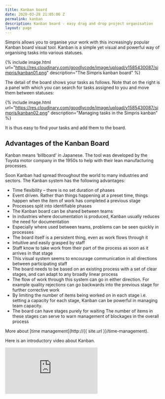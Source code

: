 ```yaml
---
title: Kanban board
date: 2020-03-28 21:05:00 Z
permalink: kanban
description: Kanban board - easy drag and drop project organisation
layout: page
---
```


Simpris allows you to organise your work with this increasingly popular Kanban board visual tool. Kanban is a simple yet visual and powerful way of organising tasks into various statuses.

{% include image.html url="https://res.cloudinary.com/goodlycode/image/upload/v1585430087/simpris/kanban01.png" description="The Simpris kanban board" %}

The detail of the board shows your tasks as follows. Note that on the right is a panel with which you can search for tasks assigned to you and move them between statuses:

{% include image.html url="https://res.cloudinary.com/goodlycode/image/upload/v1585430087/simpris/kanban02.png" description="Managing tasks in the Simpris kanban" %}

It is thus easy to find your tasks and add them to the board.

## Advantages of the Kanban Board
Kanban means ‘billboard’ in Japanese. The tool was developed by the Toyota motor company in the 1950s to help with their lean manufacturing processes.

Soon Kanban had spread throughout the world to many industries and sectors. The Kanban system has the following advantages:

* Time flexibility – there is no set duration of phases
* Event driven. Rather than things happening at a preset time, things happen when the item of work has completed a previous stage
* Processes split into identifiable phases
* The Kanban board can be shared between teams
* In industries where documentation is produced, Kanban usually reduces the need for documentation
* Especially where used between teams, problems can be seen quickly in processes
* The board itself is a persistent thing, even as work flows through it
* Intuitive and easily grasped by staff
* Staff know to take work from their part of the process as soon as it arrives in that stage
* This visual system seems to encourage communication in all directions between participating staff
* The board needs to be based on an existing process with a set of clear stages, and can adapt to any broadly linear process
* The flow of work through this system can go in either direction. For example quality rejections can go backwards into the previous stage for further corrective work
* By limiting the number of items being worked on in each stage i.e. setting a capacity for each stage, Kanban can be powerful in managing team capacity.
* The board can have stages purely for waiting The number of items in these stages can serve to warn management of blockages in the overall process

More about [time management](http://{{ site.url }}/time-management).

Here is an introductory video about Kanban.

<div class="embed-responsive embed-responsive-16by9">
    <iframe class="embed-responsive-item" src="https://www.youtube.com/embed/jf0tlbt9lx0" frameborder="0" allow="accelerometer; autoplay; encrypted-media; gyroscope; picture-in-picture" allowfullscreen></iframe>
</div>